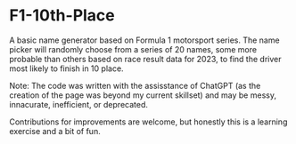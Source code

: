 # F1-10th-Place
A basic name generator based on Formula 1 motorsport series. The name picker will randomly choose from a series of 20 names, some more probable than others based on race result data for 2023, to find the driver most likely to finish in 10 place.

Note: The code was written with the assisstance of ChatGPT (as the creation of the page was beyond my current skillset) and may be messy, innacurate, inefficient, or deprecated.

Contributions for improvements are welcome, but honestly this is a learning exercise and a bit of fun.
